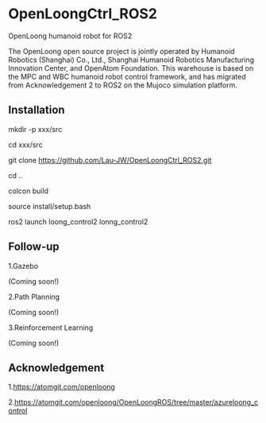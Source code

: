 # OpenLoongCtrl_ROS2
OpenLoong humanoid robot for ROS2

The OpenLoong open source project is jointly operated by Humanoid Robotics (Shanghai) Co., Ltd., Shanghai Humanoid Robotics Manufacturing Innovation Center, and OpenAtom Foundation. This warehouse is based on the MPC and WBC humanoid robot control framework, and has migrated from Acknowledgement 2 to ROS2 on the Mujoco simulation platform.

## Installation
mkdir -p xxx/src

cd xxx/src

git clone https://github.com/Lau-JW/OpenLoongCtrl_ROS2.git

cd ..

colcon build

source install/setup.bash

ros2 launch loong_control2 lonng_control2

## Follow-up
1.Gazebo

(Coming soon!)

2.Path Planning

(Coming soon!)

3.Reinforcement Learning

(Coming soon!)

## Acknowledgement

1.https://atomgit.com/openloong

2.https://atomgit.com/openloong/OpenLoongROS/tree/master/azureloong_control
